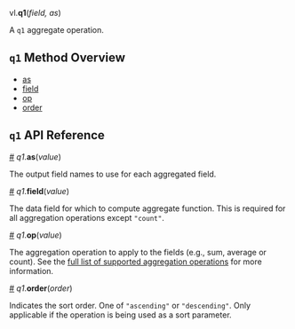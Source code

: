 vl.<b>q1</b>(<em>field, as</em>)

A <code>q1</code> aggregate operation.

## <code>q1</code> Method Overview

* <a href="#as">as</a>
* <a href="#field">field</a>
* <a href="#op">op</a>
* <a href="#order">order</a>

## <code>q1</code> API Reference

<a id="as" href="#as">#</a>
<em>q1</em>.<b>as</b>(<em>value</em>)

The output field names to use for each aggregated field.

<a id="field" href="#field">#</a>
<em>q1</em>.<b>field</b>(<em>value</em>)

The data field for which to compute aggregate function. This is required for all aggregation operations except `"count"`.

<a id="op" href="#op">#</a>
<em>q1</em>.<b>op</b>(<em>value</em>)

The aggregation operation to apply to the fields (e.g., sum, average or count).
See the [full list of supported aggregation operations](https://vega.github.io/vega-lite/docs/aggregate.html#ops)
for more information.

<a id="order" href="#order">#</a>
<em>q1</em>.<b>order</b>(<em>order</em>)

Indicates the sort order. One of `"ascending"` or `"descending"`. Only applicable if the operation is being used as a sort parameter.

